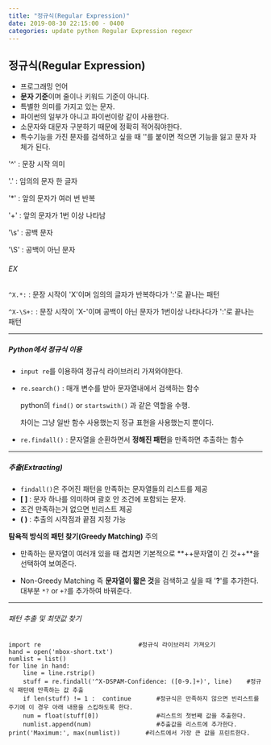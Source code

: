 ```yaml
---
title: "정규식(Regular Expression)"
date: 2019-08-30 22:15:00 - 0400
categories: update python Regular Expression regexr 
---
```


## 정규식(Regular Expression)

- 프로그래밍 언어
- **문자 기준**이며 줄이나 키워드 기준이 아니다.
- 특별한 의미를 가지고 있는 문자.
- 파이썬의 일부가 아니고 파이썬이랑 같이 사용한다.
- 소문자와 대문자 구분하기 때문에 정확히 적어줘야한다.
- 특수기능을 가진 문자를 검색하고 싶을 때 '\'를 붙이면 적으면 기능을 잃고 문자 자체가 된다.

'^' : 문장 시작 의미

'.' : 임의의 문자 한 글자

'*' : 앞의 문자가 여러 번 반복

'+' : 앞의 문자가 1번 이상 나타남

'\s' : 공백 문자

'\S' : 공백이 아닌 문자

###### EX
`^X.*:` : 문장 시작이 'X'이며 임의의 글자가 반복하다가 ':'로 끝나는 패턴

`^X-\S+:` : 문장 시작이 'X-'이며 공백이 아닌 문자가 1번이상 나타나다가 ':'로 끝나는 패턴

- - -

##### Python에서 정규식 이용
- `input re`를 이용하여 정규식 라이브러리 가져와야한다.
- `re.search()` : 매개 변수를 받아 문자열내에서 검색하는 함수

  python의 `find()` or `startswith()` 과 같은 역할을 수행.
 
  차이는 그냥 일반 함수 사용했는지 정규 표현을 사용했는지 뿐이다.
 
- `re.findall()` : 문자열을 순환하면서 **정해진 패턴**을 만족하면 추출하는 함수


- - -

##### 추출(Extracting)
- `findall()`은 주어진 패턴을 만족하는 문자열들의 리스트를 제공
- **[ ]** : 문자 하나를 의미하며 괄호 안 조건에 포함되는 문자.
- 조건 만족하는거 없으면 빈리스트 제공
- **( )** : 추출의 시작점과 끝점 지정 가능


**탐욕적 방식의 패턴 찾기(Greedy Matching)** 주의

- 만족하는 문자열이 여러개 있을 때 겹치면 기본적으로 **++문자열이 긴 것++**을 선택하여 보여준다.

- Non-Greedy Matching 즉 **문자열이 짧은 것**을 검색하고 싶을 때 '**?**'를 추가한다. 대부분 `*?` or `+?`를 추가하여 바꿔준다.

- - -

###### 패턴 추출 및 최댓값 찾기

```
import re							#정규식 라이브러리 가져오기
hand = open('mbox-short.txt')
numlist = list()
for line in hand:
    line = line.rstrip()
    stuff = re.findall('^X-DSPAM-Confidence: ([0-9.]+)', line)    #정규식 패턴에 만족하는 값 추출
    if len(stuff) != 1 :  continue       #정규식은 만족하지 않으면 빈리스트를 주기에 이 경우 아래 내용을 스킵하도록 한다.
    num = float(stuff[0])                #리스트의 첫번째 값을 추출한다.
    numlist.append(num)                  #추출값을 리스트에 추가한다.
print('Maximum:', max(numlist))		  #리스트에서 가장 큰 값을 프린트한다.
```
